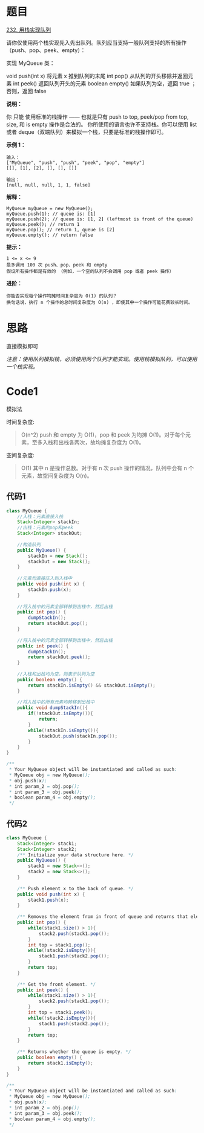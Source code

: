 # 题目
[232. 用栈实现队列](https://leetcode.cn/problems/implement-queue-using-stacks/description/)

请你仅使用两个栈实现先入先出队列。队列应当支持一般队列支持的所有操作（push、pop、peek、empty）：

实现 MyQueue 类：

void push(int x) 将元素 x 推到队列的末尾
int pop() 从队列的开头移除并返回元素
int peek() 返回队列开头的元素
boolean empty() 如果队列为空，返回 true ；否则，返回 false

**说明：**

你 只能 使用标准的栈操作 —— 也就是只有 push to top, peek/pop from top, size, 和 is empty 操作是合法的。
你所使用的语言也许不支持栈。你可以使用 list 或者 deque（双端队列）来模拟一个栈，只要是标准的栈操作即可。


**示例 1：**

``` 
输入：
["MyQueue", "push", "push", "peek", "pop", "empty"]
[[], [1], [2], [], [], []]

输出：
[null, null, null, 1, 1, false]
```

**解释：**
``` 
MyQueue myQueue = new MyQueue();
myQueue.push(1); // queue is: [1]
myQueue.push(2); // queue is: [1, 2] (leftmost is front of the queue)
myQueue.peek(); // return 1
myQueue.pop(); // return 1, queue is [2]
myQueue.empty(); // return false
```


**提示：**

``` 
1 <= x <= 9
最多调用 100 次 push、pop、peek 和 empty
假设所有操作都是有效的 （例如，一个空的队列不会调用 pop 或者 peek 操作）
```

**进阶：**
``` 
你能否实现每个操作均摊时间复杂度为 O(1) 的队列？
换句话说，执行 n 个操作的总时间复杂度为 O(n) ，即使其中一个操作可能花费较长时间。
```

# 思路
直接模拟即可

_注意：使用队列模拟栈，必须使用两个队列才能实现。使用栈模拟队列，可以使用一个栈实现。_

# Code1
模拟法

时间复杂度:
>O(n^2) push 和 empty 为 O(1)，pop 和 peek 为均摊 O(1)。对于每个元素，至多入栈和出栈各两次，故均摊复杂度为 O(1)。

空间复杂度:
> O(1)  其中 n 是操作总数。对于有 n 次 push 操作的情况，队列中会有 n 个元素，故空间复杂度为 O(n)。

## 代码1
```java
class MyQueue {
    //入栈：元素直接入栈
    Stack<Integer> stackIn;
    //出栈：元素的pop和peek
    Stack<Integer> stackOut;
    
    //构造队列
    public MyQueue() {
        stackIn = new Stack();
        stackOut = new Stack();
    }
    
    //元素均直接压入到入栈中
    public void push(int x) {
        stackIn.push(x);
    }
    
    //将入栈中的元素全部转移到出栈中，然后出栈
    public int pop() {
        dumpStackIn();
        return stackOut.pop();
    }
    
    //将入栈中的元素全部转移到出栈中，然后出栈
    public int peek() {
        dumpStackIn();
        return stackOut.peek();
    }
    
    //入栈和出栈均为空，则表示队列为空
    public boolean empty() {
        return stackIn.isEmpty() && stackOut.isEmpty();
    }
    
    //将入栈中的所有元素均转移到出栈中
    public void dumpStackIn(){
        if(!stackOut.isEmpty()){
            return;
        }
        while(!stackIn.isEmpty()){
            stackOut.push(stackIn.pop());
        }
    }
}

/**
 * Your MyQueue object will be instantiated and called as such:
 * MyQueue obj = new MyQueue();
 * obj.push(x);
 * int param_2 = obj.pop();
 * int param_3 = obj.peek();
 * boolean param_4 = obj.empty();
 */
```

## 代码2
```java
class MyQueue {
    Stack<Integer> stack1;
    Stack<Integer> stack2;
    /** Initialize your data structure here. */
    public MyQueue() {
        stack1 = new Stack<>();
        stack2 = new Stack<>();
    }
    
    /** Push element x to the back of queue. */
    public void push(int x) {
        stack1.push(x);
    }
    
    /** Removes the element from in front of queue and returns that element. */
    public int pop() {
        while(stack1.size() > 1){
            stack2.push(stack1.pop());
        }
        int top = stack1.pop();
        while(!stack2.isEmpty()){
            stack1.push(stack2.pop());
        }
        return top;
    }
    
    /** Get the front element. */
    public int peek() {
        while(stack1.size() > 1){
            stack2.push(stack1.pop());
        }
        int top = stack1.peek();
        while(!stack2.isEmpty()){
            stack1.push(stack2.pop());
        }
        return top;
    }
    
    /** Returns whether the queue is empty. */
    public boolean empty() {
        return stack1.isEmpty();
    }
}

/**
 * Your MyQueue object will be instantiated and called as such:
 * MyQueue obj = new MyQueue();
 * obj.push(x);
 * int param_2 = obj.pop();
 * int param_3 = obj.peek();
 * boolean param_4 = obj.empty();
 */
```